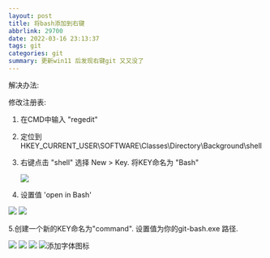 ```yaml
---
layout: post
title: 将bash添加到右键
abbrlink: 29700
date: 2022-03-16 23:13:37
tags: git
categories: git
summary: 更新win11 后发现右键git 又又没了
---
```


解决办法:

修改注册表:

1. 在CMD中输入 "regedit" 

2. 定位到 HKEY_CURRENT_USER\SOFTWARE\Classes\Directory\Background\shell

3. 右键点击 "shell" 选择 New > Key. 将KEY命名为 "Bash"

   <img src="https://pic1.zhimg.com/v2-1cb74e698a8b6937d007d282a80df0a3_r.jpg?source=1940ef5c">

4. 设置值 'open in Bash'

<img src='https://pic2.zhimg.com/80/v2-d8ba5d9dd38f9e2e41b6f2956a301a74_720w.jpg?source=1940ef5c'>

<img src='https://pica.zhimg.com/v2-abc1422c218366177b7f154531e9a750_r.jpg?source=1940ef5c'>

5.创建一个新的KEY命名为"command". 设置值为你的git-bash.exe 路径.

<img src="https://pic1.zhimg.com/80/v2-039eb67bf9b014a37c3ff55985655832_720w.jpg?source=1940ef5c">

<img src="https://pic2.zhimg.com/v2-7ed3d1b6f0d8130831c6a85900b1e003_r.jpg?source=1940ef5c">

<img src="https://pica.zhimg.com/80/v2-c7065ac108ddd845918b4c34664e7a12_720w.jpg?source=1940ef5c">



<img src="https://babayetu-1309205424.cos.ap-shanghai.myqcloud.com/blogimgs/1647444482%281%29.jpg" alt="添加字体图标">